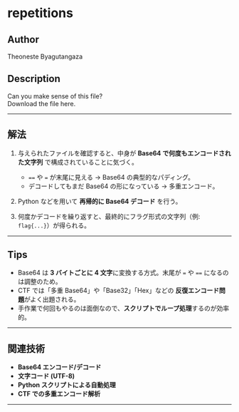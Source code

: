 # repetitions

## Author

Theoneste Byagutangaza

## Description

Can you make sense of this file?  
Download the file here.

---

## 解法

1. 与えられたファイルを確認すると、中身が **Base64 で何度もエンコードされた文字列** で構成されていることに気づく。

   - `==` や `=` が末尾に見える → Base64 の典型的なパディング。
   - デコードしてもまだ Base64 の形になっている → 多重エンコード。

2. Python などを用いて **再帰的に Base64 デコード** を行う。

3. 何度かデコードを繰り返すと、最終的にフラグ形式の文字列（例: `flag{...}`）が得られる。

---

## Tips

- Base64 は **3 バイトごとに 4 文字**に変換する方式。末尾が `=` や `==` になるのは調整のため。
- CTF では「多重 Base64」や「Base32」「Hex」などの **反復エンコード問題**がよく出題される。
- 手作業で何回もやるのは面倒なので、**スクリプトでループ処理**するのが効率的。

---

## 関連技術

- **Base64 エンコード/デコード**
- **文字コード (UTF-8)**
- **Python スクリプトによる自動処理**
- **CTF での多重エンコード解析**

---
